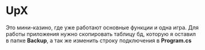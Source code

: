 # UpX

Это мини-казино, где уже работают основные функции и одна игра. Для работы приложения нужно скопировать таблицу бд, которую я оставил в папке **Backup**, а так же изменить строку подключения в **Program.cs**
